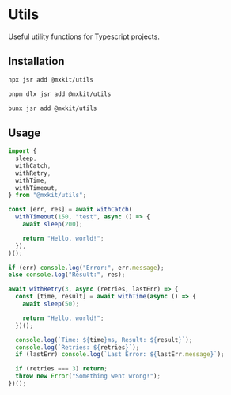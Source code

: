 # Utils

Useful utility functions for Typescript projects.

## Installation

```bash
npx jsr add @mxkit/utils
```

```bash
pnpm dlx jsr add @mxkit/utils
```

```bash
bunx jsr add @mxkit/utils
```

## Usage

```typescript
import {
  sleep,
  withCatch,
  withRetry,
  withTime,
  withTimeout,
} from "@mxkit/utils";

const [err, res] = await withCatch(
  withTimeout(150, "test", async () => {
    await sleep(200);

    return "Hello, world!";
  }),
)();

if (err) console.log("Error:", err.message);
else console.log("Result:", res);

await withRetry(3, async (retries, lastErr) => {
  const [time, result] = await withTime(async () => {
    await sleep(50);

    return "Hello, world!";
  })();

  console.log(`Time: ${time}ms, Result: ${result}`);
  console.log(`Retries: ${retries}`);
  if (lastErr) console.log(`Last Error: ${lastErr.message}`);

  if (retries === 3) return;
  throw new Error("Something went wrong!");
})();
```
